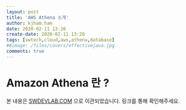```yaml
---
layout: post
title: 'AWS Athena 소개'
author: kjham.ham
date: 2020-02-11 13:20
create-date: 2020-02-11 13:20
tags: [swtech,cloud,aws,athena,database]
##image: /files/covers/effectivejava.jpg
comments: true
---
```


# Amazon Athena 란 ?  

본 내용은 [SWDEVLAB.COM](https://swdevlab.com/98) 으로 이관되었습니다.
링크를 통해 확인해주세요.